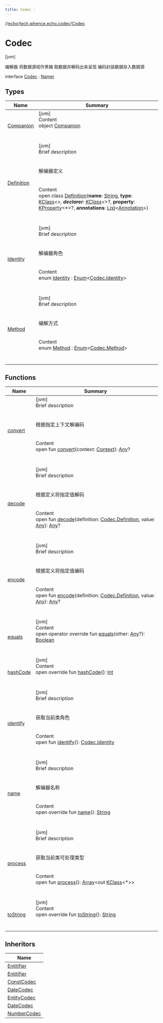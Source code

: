 ```yaml
---
title: Codec -
---
```

//[echo](../../index.md)/[tech.whence.echo.codec](../index.md)/[Codec](index.md)



# Codec  
 [jvm] 

编解器 将数据源视作黑箱 取数据并解码出来呈现 编码封装数据存入数据源

interface [Codec](index.md) : [Namer](../../tech.whence.echo.definition/-namer/index.md)   


## Types  
  
|  Name|  Summary| 
|---|---|
| [Companion](-companion/index.md)| [jvm]  <br>Content  <br>object [Companion](-companion/index.md)  <br><br><br>
| [Definition](-definition/index.md)| [jvm]  <br>Brief description  <br><br><br>解编器定义<br><br>  <br>Content  <br>open class [Definition](-definition/index.md)(**name**: [String](https://kotlinlang.org/api/latest/jvm/stdlib/kotlin/-string/index.html), **type**: [KClass](https://kotlinlang.org/api/latest/jvm/stdlib/kotlin.reflect/-k-class/index.html)<*>, **declarer**: [KClass](https://kotlinlang.org/api/latest/jvm/stdlib/kotlin.reflect/-k-class/index.html)<*>?, **property**: [KProperty](https://kotlinlang.org/api/latest/jvm/stdlib/kotlin.reflect/-k-property/index.html)<*>?, **annotations**: [List](https://kotlinlang.org/api/latest/jvm/stdlib/kotlin.collections/-list/index.html)<[Annotation](https://kotlinlang.org/api/latest/jvm/stdlib/kotlin/-annotation/index.html)>)  <br><br><br>
| [Identity](-identity/index.md)| [jvm]  <br>Brief description  <br><br><br>解编器角色<br><br>  <br>Content  <br>enum [Identity](-identity/index.md) : [Enum](https://kotlinlang.org/api/latest/jvm/stdlib/kotlin/-enum/index.html)<[Codec.Identity](-identity/index.md)>   <br><br><br>
| [Method](-method/index.md)| [jvm]  <br>Brief description  <br><br><br>编解方式<br><br>  <br>Content  <br>enum [Method](-method/index.md) : [Enum](https://kotlinlang.org/api/latest/jvm/stdlib/kotlin/-enum/index.html)<[Codec.Method](-method/index.md)>   <br><br><br>


## Functions  
  
|  Name|  Summary| 
|---|---|
| [convert](convert.md)| [jvm]  <br>Brief description  <br><br><br>根据指定上下文解编码<br><br>  <br>Content  <br>open fun [convert](convert.md)(context: [Context](../-context/index.md)): [Any](https://kotlinlang.org/api/latest/jvm/stdlib/kotlin/-any/index.html)?  <br><br><br>
| [decode](decode.md)| [jvm]  <br>Brief description  <br><br><br>根据定义将指定值解码<br><br>  <br>Content  <br>open fun [decode](decode.md)(definition: [Codec.Definition](-definition/index.md), value: [Any](https://kotlinlang.org/api/latest/jvm/stdlib/kotlin/-any/index.html)): [Any](https://kotlinlang.org/api/latest/jvm/stdlib/kotlin/-any/index.html)?  <br><br><br>
| [encode](encode.md)| [jvm]  <br>Brief description  <br><br><br>根据定义将指定值编码<br><br>  <br>Content  <br>open fun [encode](encode.md)(definition: [Codec.Definition](-definition/index.md), value: [Any](https://kotlinlang.org/api/latest/jvm/stdlib/kotlin/-any/index.html)): [Any](https://kotlinlang.org/api/latest/jvm/stdlib/kotlin/-any/index.html)?  <br><br><br>
| [equals](../../tech.whence.echo.webclient.response.exception/-response-unrecognized-exception/index.md#kotlin/Any/equals/#kotlin.Any?/PointingToDeclaration/)| [jvm]  <br>Content  <br>open operator override fun [equals](../../tech.whence.echo.webclient.response.exception/-response-unrecognized-exception/index.md#kotlin/Any/equals/#kotlin.Any?/PointingToDeclaration/)(other: [Any](https://kotlinlang.org/api/latest/jvm/stdlib/kotlin/-any/index.html)?): [Boolean](https://kotlinlang.org/api/latest/jvm/stdlib/kotlin/-boolean/index.html)  <br><br><br>
| [hashCode](../../tech.whence.echo.webclient.response.exception/-response-unrecognized-exception/index.md#kotlin/Any/hashCode/#/PointingToDeclaration/)| [jvm]  <br>Content  <br>open override fun [hashCode](../../tech.whence.echo.webclient.response.exception/-response-unrecognized-exception/index.md#kotlin/Any/hashCode/#/PointingToDeclaration/)(): [Int](https://kotlinlang.org/api/latest/jvm/stdlib/kotlin/-int/index.html)  <br><br><br>
| [identify](identify.md)| [jvm]  <br>Brief description  <br><br><br>获取当前类角色<br><br>  <br>Content  <br>open fun [identify](identify.md)(): [Codec.Identity](-identity/index.md)  <br><br><br>
| [name](name.md)| [jvm]  <br>Brief description  <br><br><br>解编器名称<br><br>  <br>Content  <br>open override fun [name](name.md)(): [String](https://kotlinlang.org/api/latest/jvm/stdlib/kotlin/-string/index.html)  <br><br><br>
| [process](process.md)| [jvm]  <br>Brief description  <br><br><br>获取当前类可处理类型<br><br>  <br>Content  <br>open fun [process](process.md)(): [Array](https://kotlinlang.org/api/latest/jvm/stdlib/kotlin/-array/index.html)<out [KClass](https://kotlinlang.org/api/latest/jvm/stdlib/kotlin.reflect/-k-class/index.html)<*>>  <br><br><br>
| [toString](../../tech.whence.echo.webclient.response.exception/-response-unrecognized-exception/index.md#kotlin/Any/toString/#/PointingToDeclaration/)| [jvm]  <br>Content  <br>open override fun [toString](../../tech.whence.echo.webclient.response.exception/-response-unrecognized-exception/index.md#kotlin/Any/toString/#/PointingToDeclaration/)(): [String](https://kotlinlang.org/api/latest/jvm/stdlib/kotlin/-string/index.html)  <br><br><br>


## Inheritors  
  
|  Name| 
|---|
| [Entitifier](../../tech.whence.echo.container.accessor/-entitifier/-entity-codec/index.md)
| [Entitifier](../../tech.whence.echo.container.accessor/-entitifier/-const-codec/index.md)
| [ConstCodec](../../tech.whence.echo.support.jdbc.codec/-const-codec/index.md)
| [DateCodec](../../tech.whence.echo.support.jdbc.codec/-date-codec/index.md)
| [EntityCodec](../../tech.whence.echo.support.jdbc.codec/-entity-codec/index.md)
| [DateCodec](../../tech.whence.echo.support.mongo.codec/-date-codec/index.md)
| [NumberCodec](../../tech.whence.echo.support.mongo.codec/-number-codec/index.md)

